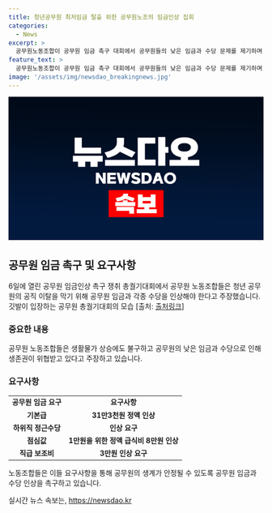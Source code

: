 ```yaml
---
title: 청년공무원 최저임금 탈출 위한 공무원노조의 임금인상 집회
categories:
  - News
excerpt: >
  공무원노동조합이 공무원 임금 촉구 대회에서 공무원들의 낮은 임금과 수당 문제를 제기하며, 정규직 공무원의 청년들이 최저임금으로 인해 공직을 떠나고 있다고 주장했다. 또한, 기획재정부의 결정에 대한 불만을 표명하고, 정액 인상과 수당 인상을 요구했다.
feature_text: >
  공무원노동조합이 공무원 임금 촉구 대회에서 공무원들의 낮은 임금과 수당 문제를 제기하며, 정규직 공무원의 청년들이 최저임금으로 인해 공직을 떠나고 있다고 주장했다. 또한, 기획재정부의 결정에 대한 불만을 표명하고, 정액 인상과 수당 인상을 요구했다.
image: '/assets/img/newsdao_breakingnews.jpg'
---
```


<p><img src="/assets/img/newsdao_breakingnews.jpg" alt="pcversion 속보" /></p>

<h2 data-ke-size="size26">공무원 임금 촉구 및 요구사항</h2>

<p data-ke-size="size16">6일에 열린 공무원 임금인상 촉구 쟁취 총궐기대회에서 공무원 노동조합들은 청년 공무원의 공직 이탈을 막기 위해 공무원 임금과 각종 수당을 인상해야 한다고 주장했습니다.  깃발이 입장하는 공무원 총궐기대회의 모습 [출처: <a href="https://www.example.com">출처링크</a>]</p>

<h3>중요한 내용</h3>

<p data-ke-size="size16">공무원 노동조합들은 생활물가 상승에도 불구하고 공무원의 낮은 임금과 수당으로 인해 생존권이 위협받고 있다고 주장하고 있습니다.</p>

<h3>요구사항</h3>

<table>
  <tr>
    <td style="text-align: center; height: 17px;"><b>공무원 임금 요구</b></td>
    <td style="text-align: center; height: 17px;"><b>요구사항</b></td>
  </tr>
  <tr>
    <td style="text-align: center; height: 17px;"><b>기본급</b></td>
    <td style="text-align: center; height: 17px;"><b>31만3천원 정액 인상</b></td>
  </tr>
  <tr>
    <td style="text-align: center; height: 17px;"><b>하위직 정근수당</b></td>
    <td style="text-align: center; height: 17px;"><b>인상 요구</b></td>
  </tr>
  <tr>
    <td style="text-align: center; height: 17px;"><b>점심값</b></td>
    <td style="text-align: center; height: 17px;"><b>1만원을 위한 정액 급식비 8만원 인상</b></td>
  </tr>
  <tr>
    <td style="text-align: center; height: 17px;"><b>직급 보조비</b></td>
    <td style="text-align: center; height: 17px;"><b>3만원 인상 요구</b></td>
  </tr>
</table>

<p data-ke-size="size16">노동조합들은 이들 요구사항을 통해 공무원의 생계가 안정될 수 있도록 공무원 임금과 수당 인상을 촉구하고 있습니다.</p>
실시간 뉴스 속보는, <a href="https://newsdao.kr" rel="dofollow">https://newsdao.kr</a>


